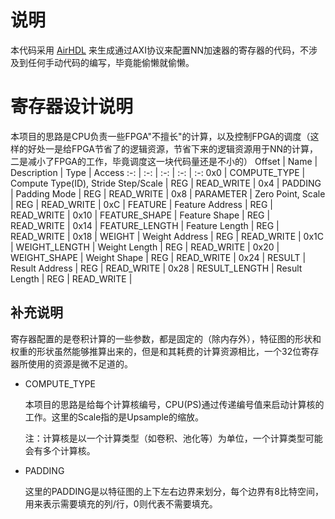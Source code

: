 # 说明
本代码采用 [AirHDL](https://airhdl.com/) 来生成通过AXI协议来配置NN加速器的寄存器的代码，不涉及到任何手动代码的编写，毕竟能偷懒就偷懒。
# 寄存器设计说明
本项目的思路是CPU负责一些FPGA"不擅长"的计算，以及控制FPGA的调度（这样的好处一是给FPGA节省了的逻辑资源，节省下来的逻辑资源用于NN的计算，二是减小了FPGA的工作，毕竟调度这一块代码量还是不小的）
Offset | Name | Description | Type | Access
:-: | :-: | :-: | :-: | :-:
0x0 | 	COMPUTE_TYPE | Compute Type(ID), Stride Step/Scale | REG | READ_WRITE | 
0x4 | PADDING | Padding Mode | REG | READ_WRITE |
0x8 | PARAMETER | Zero Point, Scale | REG | READ_WRITE |
0xC | FEATURE | Feature Address | REG | READ_WRITE |
0x10 | FEATURE_SHAPE | Feature Shape | REG | READ_WRITE |
0x14 | FEATURE_LENGTH | Feature Length | REG | READ_WRITE |
0x18 | WEIGHT | Weight Address | REG | READ_WRITE |
0x1C | WEIGHT_LENGTH | Weight Length | REG | READ_WRITE |
0x20 | WEIGHT_SHAPE | Weight Shape | REG | READ_WRITE |
0x24 | RESULT | Result Address | REG | READ_WRITE |
0x28 | RESULT_LENGTH | Result Length | REG | READ_WRITE |
## 补充说明
寄存器配置的是卷积计算的一些参数，都是固定的（除内存外），特征图的形状和权重的形状虽然能够推算出来的，但是和其耗费的计算资源相比，一个32位寄存器所使用的资源是微不足道的。

* COMPUTE_TYPE
  
  本项目的思路是给每个计算核编号，CPU(PS)通过传递编号值来启动计算核的工作。这里的Scale指的是Upsample的缩放。

  注：计算核是以一个计算类型（如卷积、池化等）为单位，一个计算类型可能会有多个计算核。

* PADDING
  
  这里的PADDING是以特征图的上下左右边界来划分，每个边界有8比特空间，用来表示需要填充的列/行，0则代表不需要填充。